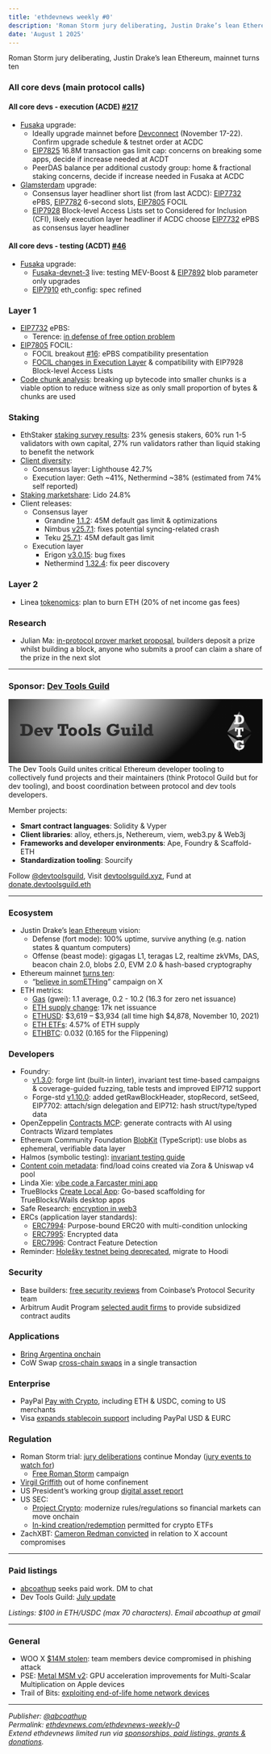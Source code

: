 ```yaml
---
title: 'ethdevnews weekly #0'
description: 'Roman Storm jury deliberating, Justin Drake’s lean Ethereum, mainnet turns ten'
date: 'August 1 2025'
---
```


Roman Storm jury deliberating, Justin Drake’s lean Ethereum, mainnet turns ten

### All core devs (main protocol calls)

#### All core devs \- execution (ACDE) [\#217](https://ethereum-magicians.org/t/allcoredevs-execution-acde-217-july-31-2025/24840/2)

* [Fusaka](https://forkcast.org/upgrade/fusaka) upgrade:  
  * Ideally upgrade mainnet before [Devconnect](https://devconnect.org/) (November 17-22).  Confirm upgrade schedule & testnet order at ACDC  
  * [EIP7825](https://forkcast.org/upgrade/fusaka#eip-7825) 16.8M transaction gas limit cap: concerns on breaking some apps, decide if increase needed at ACDT   
  * PeerDAS balance per additional custody group: home & fractional staking concerns, decide if increase needed in Fusaka at ACDC  
* [Glamsterdam](https://forkcast.org/upgrade/glamsterdam) upgrade:  
  * Consensus layer headliner short list (from last ACDC): [EIP7732](https://forkcast.org/upgrade/glamsterdam#eip-7732) ePBS, [EIP7782](https://forkcast.org/upgrade/glamsterdam#eip-7782) 6-second slots, [EIP7805](https://forkcast.org/upgrade/glamsterdam#eip-7805) FOCIL  
  * [EIP7928](https://forkcast.org/upgrade/glamsterdam#eip-7928) Block-level Access Lists set to Considered for Inclusion (CFI), likely execution layer headliner if ACDC choose [EIP7732](https://forkcast.org/upgrade/glamsterdam#eip-7732) ePBS as consensus layer headliner

#### All core devs \- testing (ACDT) [\#46](https://ethereum-magicians.org/t/all-core-devs-testing-acdt-46-july-28-2025/24889/2)

* [Fusaka](https://forkcast.org/upgrade/fusaka) upgrade:   
  * [Fusaka-devnet-3](https://fusaka-devnet-3.ethpandaops.io/) live: testing MEV-Boost & [EIP7892](https://forkcast.org/upgrade/fusaka#eip-7892) blob parameter only upgrades  
  * [EIP7910](https://eips.ethereum.org/EIPS/eip-7910) eth\_config: spec refined

### Layer 1

* [EIP7732](https://forkcast.org/upgrade/glamsterdam#eip-7732) ePBS:   
  * Terence: [in defense of free option problem](https://hackmd.io/@tchain/in-defense-free-opt-problem)  
* [EIP7805](https://forkcast.org/upgrade/glamsterdam#eip-7805) FOCIL:  
  * FOCIL breakout [\#16](https://ethereum-magicians.org/t/focil-breakout-16-july-29th-2025-14-00-utc/24942): ePBS compatibility presentation  
  * [FOCIL changes in Execution Layer](https://hackmd.io/@jihoonsong/BJpcaudvex) & compatibility with EIP7928 Block-level Access Lists  
* [Code chunk analysis](https://ethresear.ch/t/ethereum-bytecode-and-code-chunk-analysis/22847): breaking up bytecode into smaller chunks is a viable option to reduce witness size as only small proportion of bytes & chunks are used

### Staking

* EthStaker [staking survey results](https://paragraph.com/@ethstaker/staking-survey-2025): 23% genesis stakers, 60% run 1-5 validators with own capital, 27% run validators rather than liquid staking to benefit the network  
* [Client diversity](https://clientdiversity.org/#distribution):  
  * Consensus layer: Lighthouse 42.7%  
  * Execution layer: Geth \~41%, Nethermind \~38% (estimated from 74% self reported)  
* [Staking marketshare](https://dune.com/hildobby/eth2-staking): Lido 24.8%  
* Client releases:  
  * Consensus layer  
    * Grandine [1.1.2](https://github.com/grandinetech/grandine/releases/tag/1.1.2): 45M default gas limit & optimizations  
    * Nimbus [v25.7.1](https://github.com/status-im/nimbus-eth2/releases/tag/v25.7.1): fixes potential syncing-related crash  
    * Teku [25.7.1](https://github.com/Consensys/teku/releases/tag/25.7.1): 45M default gas limit  
  * Execution layer  
    * Erigon [v3.0.15](https://github.com/erigontech/erigon/releases/tag/v3.0.15): bug fixes  
    * Nethermind [1.32.4](https://github.com/NethermindEth/nethermind/releases/tag/1.32.4): fix peer discovery

### Layer 2

* Linea [tokenomics](https://linea.build/blog/linea-is-ethereum): plan to burn ETH (20% of net income gas fees)

### Research

* Julian Ma: [in-protocol prover market proposal](https://ethresear.ch/t/an-ethereum-prover-market-proposal/22834), builders deposit a prize whilst building a block, anyone who submits a proof can claim a share of the prize in the next slot

---

### Sponsor: [Dev Tools Guild](https://devtoolsguild.xyz/intro)

![Dev Tools Guild](./dtg-banner.png)  
The Dev Tools Guild unites critical Ethereum developer tooling to collectively fund projects and their maintainers (think Protocol Guild but for dev tooling), and boost coordination between protocol and dev tools developers. 

Member projects:

* **Smart contract languages**: Solidity & Vyper  
* **Client libraries**: alloy, ethers.js, Nethereum, viem, web3.py & Web3j  
* **Frameworks and developer environments**: Ape, Foundry & Scaffold-ETH  
* **Standardization tooling**: Sourcify

Follow [@devtoolsguild](https://x.com/devtoolsguild), Visit [devtoolsguild.xyz](http://devtoolsguild.xyz), Fund at [donate.devtoolsguild.eth](https://devtoolsguild.xyz/donate)

---

### Ecosystem

* Justin Drake’s [lean Ethereum](https://blog.ethereum.org/2025/07/31/lean-ethereum) vision:  
  * Defense (fort mode): 100% uptime, survive anything (e.g. nation states & quantum computers)  
  * Offense (beast mode): gigagas L1, teragas L2, realtime zkVMs, DAS, beacon chain 2.0, blobs 2.0, EVM 2.0 & hash-based cryptography  
* Ethereum mainnet [turns ten](https://blog.ethereum.org/2025/07/30/ethereum-10-years):  
  * “[believe in somETHing](https://x.com/search?q=ethereum%20%22believe%20in%20somETHing%22%20until%3A2025-07-30%20since%3A2025-07-29&src=typed_query&f=top)” campaign on X  
* ETH metrics:  
  * [Gas](https://ultrasound.money/#gas) (gwei): 1.1 average, 0.2 \- 10.2 (16.3 for zero net issuance)  
  * [ETH supply change](https://ultrasound.money/): 17k net issuance  
  * [ETHUSD](https://www.coingecko.com/en/coins/ethereum): $3,619 – $3,934 (all time high $4,878, November 10, 2021\)  
  * [ETH ETFs](https://dune.com/hildobby/eth-etfs): 4.57% of ETH supply  
  * [ETHBTC](https://ratiogang.com/): 0.032 (0.165 for the Flippening)

### Developers

* Foundry:  
  * [v1.3.0](https://github.com/foundry-rs/foundry/releases/tag/v1.3.0): forge lint (built-in linter), invariant test time-based campaigns & coverage-guided fuzzing, table tests and improved EIP712 support  
  * Forge-std [v1.10.0](https://github.com/foundry-rs/forge-std/releases/tag/v1.10.0): added getRawBlockHeader, stopRecord, setSeed, EIP7702: attach/sign delegation and EIP712: hash struct/type/typed data  
* OpenZeppelin [Contracts MCP](https://blog.openzeppelin.com/introducing-contracts-mcp): generate contracts with AI using Contracts Wizard templates  
* Ethereum Community Foundation [BlobKit](https://github.com/ETHCF/blobkit#readme) (TypeScript): use blobs as ephemeral, verifiable data layer  
* Halmos (symbolic testing): [invariant testing guide](https://a16zcrypto.com/posts/article/modern-invariant-testing-with-halmos/)  
* [Content coin metadata](https://docs.base.org/cookbook/base-app-coins): find/load coins created via Zora & Uniswap v4 pool  
* Linda Xie: [vibe code a Farcaster mini app](http://notion.so/farcasterhq/How-to-vibe-code-a-Farcaster-mini-app-23c6a6c0c101809d8273f92a59b35b8a)  
* TrueBlocks [Create Local App](https://github.com/TrueBlocks/create-local-app/blob/main/README.md): Go-based scaffolding for TrueBlocks/Wails desktop apps
* Safe Research: [encryption in web3](https://safe.global/blog/safe-research-the-state-of-encryption-in-web3)  
* ERCs (application layer standards):  
  * [ERC7994](https://github.com/ethereum/ERCs/pull/1140/files): Purpose-bound ERC20 with multi-condition unlocking  
  * [ERC7995](https://github.com/ethereum/ERCs/pull/1143/files): Encrypted data
  * [ERC7996](https://github.com/ethereum/ERCs/pull/1146/files): Contract Feature Detection
* Reminder: [Holešky testnet being deprecated](https://blog.ethereum.org/2025/03/18/hoodi-holesky), migrate to Hoodi

### Security

* Base builders: [free security reviews](https://blog.base.dev/free-security-reviews) from Coinbase’s Protocol Security team   
* Arbitrum Audit Program [selected audit firms](https://forum.arbitrum.foundation/t/arbitrum-audit-program-audit-firms-application-process/29245/3) to provide subsidized contract audits

### Applications

* [Bring Argentina onchain](https://www.bringargentinaonchain.org/)
* CoW Swap [cross-chain swaps](https://cow.fi/learn/cow-dao-unveils-seamless-cross-chain-swaps) in a single transaction

### Enterprise

* PayPal [Pay with Crypto](https://newsroom.paypal-corp.com/2025-07-28-PayPal-Drives-Crypto-Payments-into-the-Mainstream,-Reducing-Costs-and-Expanding-Global-Commerce), including ETH & USDC, coming to US merchants  
* Visa [expands stablecoin support](https://usa.visa.com/about-visa/newsroom/press-releases.releaseId.21581.html) including PayPal USD & EURC

### Regulation

* Roman Storm trial: [jury deliberations](https://www.innercitypress.com/sdnytrial13stormtornadocryptoicp073125.html) continue Monday ([jury events to watch for](https://x.com/jchervinsky/status/1950963802737987753))  
  * [Free Roman Storm](https://freeromanstorm.com/) campaign  
* [Virgil Griffith](https://x.com/BrantlyMillegan/status/1947710278042304528) out of home confinement
* US President’s working group [digital asset report](https://www.whitehouse.gov/wp-content/uploads/2025/07/Digital-Assets-Report-EO14178.pdf)  
* US SEC:  
  * [Project Crypto](https://www.sec.gov/newsroom/speeches-statements/atkins-digital-finance-revolution-073125): modernize rules/regulations so financial markets can move onchain  
  * [In-kind creation/redemption](https://www.sec.gov/newsroom/press-releases/2025-101-sec-permits-kind-creations-redemptions-crypto-etps) permitted for crypto ETFs  
* ZachXBT: [Cameron Redman convicted](https://x.com/zachxbt/status/1950273651133034839) in relation to X account compromises

---

### Paid listings

* [abcoathup](https://x.com/abcoathup) seeks paid work.  DM to chat  
* Dev Tools Guild: [July update](https://devtoolsguild.xyz/blog/devtoolsguild-july-update)

*Listings: $100 in ETH/USDC (max 70 characters).  Email abcoathup at gmail*

---

### General

* WOO X [$14M stolen](https://rekt.news/woox-rekt): team members device compromised in phishing attack  
* PSE: [Metal MSM v2](https://pse.dev/blog/mopro-metal-msm-v2): GPU acceleration improvements for Multi-Scalar Multiplication on Apple devices  
* Trail of Bits: [exploiting end-of-life home network devices](https://blog.trailofbits.com/2025/07/25/exploiting-zero-days-in-abandoned-hardware/)

---

*Publisher: [@abcoathup](https://x.com/abcoathup)*  
*Permalink: [ethdevnews.com/ethdevnews-weekly-0](https://ethdevnews.com/ethdevnews-weekly-0)*  
*Extend ethdevnews limited run via [sponsorships, paid listings, grants & donations](http://ethdevnews.com/about/).*  
